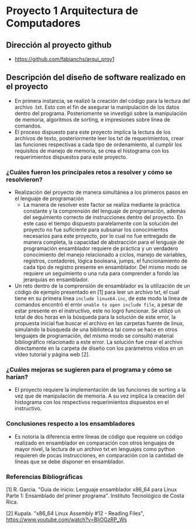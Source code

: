# Proyecto 1 Arquitectura de Computadores

## Dirección al proyecto github
- https://github.com/fabianchs/arqui_proy1

## Descripción del diseño de software realizado en el proyecto

- En primera instancia, se realizó la creación del código para la lectura del archivo .txt. Esto con el fin de asegurar la manipulación de los datos dentro del programa. Posteriomente se investigó sobre la manipulación de memoria, algoritmos de sorting, e impresiones sobre línea de comandos.
- El proceso dispuesto para este proyecto implica la lectura de los archivos de texto, posteriormente leer los txt de requerimientos, crear las funciones respectivas a cada tipo de ordenamiento, al cumplir los requisitos de manejo de memoria, se crea el histograma con los requerimientos dispuestos para este proyecto.

### ¿Cuáles fueron los principales retos a resolver y cómo se resolvieron?

 - Realización del proyecto de manera simultánea a los primeros pasos en el lenguaje de programación
    - La manera de resolver este factor se realiza mediante la práctica constante y la comprensión del lenguaje de programación, además del seguimiento correcto de instrucciones dentro del proyecto. En este caso el tiempo dispuesto paralelamente con la solución del proyecto no fue suficiente para subsanar los conocimientos necesarios para este proyecto, por lo cual no fue entregado de manera completa, la capacidad de abstracción para el lenguaje de programación ensamblador requiere de práctica y un verdadero conocimiento del manejo relacionado a ciclos, manejo de variables, registros, contadores, lógica booleana, jumps, el funcionamiento de cada tipo de registro presente en ensamblador. Del mismo modo se requiere un seguimiento o una ruta para comprender a fondo las jerarquías en ensamblador.
- Un reto dentro de la comprensión de ensamblador es la utilización de un código de ejemplo presentado en [1] para leer un archivo txt, el cual tiene en su primera línea `include linux64.inc`, de este modo la línea de comandos encontró el error `unable to open include file`, a pesar de estar presente en el instructivo, este no logró funcionar. Se utilizó un total de dos horas en la búsqueda para la solución de este error, la propuesta inicial fue buscar el archivo en las carpetas fuente de linux,  simulando la búsqueda de una biblioteca tal como se hace en otros lenguajes de programación, del mismo modo se consultó material bibliográfico relacionado a este error. La solución fue crear el archivo directamente en la carpeta de diseño con los parámetros vistos en un video tutorial y página web [2].

### ¿Cuáles mejoras se sugieren para el programa y cómo se harían?
 - El proyecto requiere la implementación de las funciones de sorting a la vez que de manipulación de memoria. A su vez implica la creación del histograma con los respectivos requerimientos dispuestos en el instructivo.

### Conclusiones respecto a los ensambladores

- Es notoria la diferencia entre líneas de código que requiere un código realizado en ensamblador en comparación con otros lenguajes de mayor nivel, la lectura de un archivo txt en lenguajes como python requieren de pocas instrucciones, en comparación con la cantidad de líneas que se debe disponer en ensamblador.

### Referencias Bibliográficas

[1] R. García. "Guía de inicio: Lenguaje ensamblador x86_64 para Linux Parte 1: Ensamblado del primer programa". Instituto Tecnológico de Costa Rica.

[2] Kupala. "x86_64 Linux Assembly #12 - Reading Files", https://www.youtube.com/watch?v=BljOGzRP_Ws  
